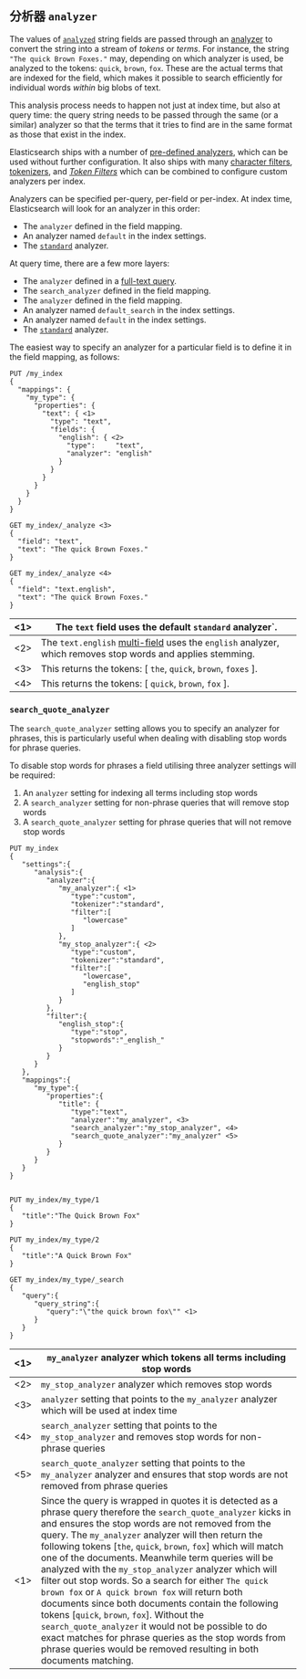 ## 分析器 `analyzer`

The values of [`analyzed`](mapping-index.html) string fields are passed through an [analyzer](analysis.html) to convert the string into a stream of _tokens_ or _terms_. For instance, the string `"The quick Brown Foxes."` may, depending on which analyzer is used, be analyzed to the tokens: `quick`, `brown`, `fox`. These are the actual terms that are indexed for the field, which makes it possible to search efficiently for individual words _within_ big blobs of text.

This analysis process needs to happen not just at index time, but also at query time: the query string needs to be passed through the same (or a similar) analyzer so that the terms that it tries to find are in the same format as those that exist in the index.

Elasticsearch ships with a number of [pre-defined analyzers](analysis-analyzers.html), which can be used without further configuration. It also ships with many [character filters](analysis-charfilters.html), [tokenizers](analysis-tokenizers.html), and [_Token Filters_](analysis-tokenfilters.html) which can be combined to configure custom analyzers per index.

Analyzers can be specified per-query, per-field or per-index. At index time, Elasticsearch will look for an analyzer in this order:

  * The `analyzer` defined in the field mapping. 
  * An analyzer named `default` in the index settings. 
  * The [`standard`](analysis-standard-analyzer.html) analyzer. 



At query time, there are a few more layers:

  * The `analyzer` defined in a [full-text query](full-text-queries.html). 
  * The `search_analyzer` defined in the field mapping. 
  * The `analyzer` defined in the field mapping. 
  * An analyzer named `default_search` in the index settings. 
  * An analyzer named `default` in the index settings. 
  * The [`standard`](analysis-standard-analyzer.html) analyzer. 



The easiest way to specify an analyzer for a particular field is to define it in the field mapping, as follows:
    
    
    PUT /my_index
    {
      "mappings": {
        "my_type": {
          "properties": {
            "text": { <1>
              "type": "text",
              "fields": {
                "english": { <2>
                  "type":     "text",
                  "analyzer": "english"
                }
              }
            }
          }
        }
      }
    }
    
    GET my_index/_analyze <3>
    {
      "field": "text",
      "text": "The quick Brown Foxes."
    }
    
    GET my_index/_analyze <4>
    {
      "field": "text.english",
      "text": "The quick Brown Foxes."
    }

<1>| The `text` field uses the default `standard` analyzer`.     
---|---   
<2>| The `text.english` [multi-field](multi-fields.html) uses the `english` analyzer, which removes stop words and applies stemming.     
<3>| This returns the tokens: [ `the`, `quick`, `brown`, `foxes` ].     
<4>| This returns the tokens: [ `quick`, `brown`, `fox` ].   
  
### `search_quote_analyzer`

The `search_quote_analyzer` setting allows you to specify an analyzer for phrases, this is particularly useful when dealing with disabling stop words for phrase queries.

To disable stop words for phrases a field utilising three analyzer settings will be required:

  1. An `analyzer` setting for indexing all terms including stop words 
  2. A `search_analyzer` setting for non-phrase queries that will remove stop words 
  3. A `search_quote_analyzer` setting for phrase queries that will not remove stop words 


    
    
    PUT my_index
    {
       "settings":{
          "analysis":{
             "analyzer":{
                "my_analyzer":{ <1>
                   "type":"custom",
                   "tokenizer":"standard",
                   "filter":[
                      "lowercase"
                   ]
                },
                "my_stop_analyzer":{ <2>
                   "type":"custom",
                   "tokenizer":"standard",
                   "filter":[
                      "lowercase",
                      "english_stop"
                   ]
                }
             },
             "filter":{
                "english_stop":{
                   "type":"stop",
                   "stopwords":"_english_"
                }
             }
          }
       },
       "mappings":{
          "my_type":{
             "properties":{
                "title": {
                   "type":"text",
                   "analyzer":"my_analyzer", <3>
                   "search_analyzer":"my_stop_analyzer", <4>
                   "search_quote_analyzer":"my_analyzer" <5>
                }
             }
          }
       }
    }
    
    
    PUT my_index/my_type/1
    {
       "title":"The Quick Brown Fox"
    }
    
    PUT my_index/my_type/2
    {
       "title":"A Quick Brown Fox"
    }
    
    GET my_index/my_type/_search
    {
       "query":{
          "query_string":{
             "query":"\"the quick brown fox\"" <1>
          }
       }
    }

<1>| `my_analyzer` analyzer which tokens all terms including stop words     
---|---    
<2>| `my_stop_analyzer` analyzer which removes stop words     
<3>| `analyzer` setting that points to the `my_analyzer` analyzer which will be used at index time     
<4>| `search_analyzer` setting that points to the `my_stop_analyzer` and removes stop words for non-phrase queries     
<5>| `search_quote_analyzer` setting that points to the `my_analyzer` analyzer and ensures that stop words are not removed from phrase queries     
<1>| Since the query is wrapped in quotes it is detected as a phrase query therefore the `search_quote_analyzer` kicks in and ensures the stop words are not removed from the query. The `my_analyzer` analyzer will then return the following tokens [`the`, `quick`, `brown`, `fox`] which will match one of the documents. Meanwhile term queries will be analyzed with the `my_stop_analyzer` analyzer which will filter out stop words. So a search for either `The quick brown fox` or `A quick brown fox` will return both documents since both documents contain the following tokens [`quick`, `brown`, `fox`]. Without the `search_quote_analyzer` it would not be possible to do exact matches for phrase queries as the stop words from phrase queries would be removed resulting in both documents matching. 
